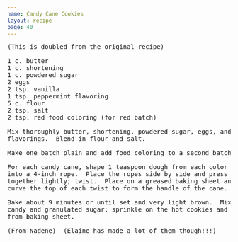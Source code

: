 ```yaml
---
name: Candy Cane Cookies
layout: recipe
page: 40
---
```


<pre>
(This is doubled from the original recipe)

1 c. butter
1 c. shortening
1 c. powdered sugar
2 eggs
2 tsp. vanilla
1 tsp. peppermint flavoring
5 c. flour
2 tsp. salt
2 tsp. red food coloring (for red batch)

Mix thoroughly butter, shortening, powdered sugar, eggs, and
flavorings.  Blend in flour and salt.

Make one batch plain and add food coloring to a second batch.

For each candy cane, shape 1 teaspoon dough from each color
into a 4-inch rope.  Place the ropes side by side and press
together lightly; twist.  Place on a greased baking sheet and
curve the top of each twist to form the handle of the cane.

Bake about 9 minutes or until set and very light brown.  Mix
candy and granulated sugar; sprinkle on the hot cookies and remove
from baking sheet.

(From Nadene)  (Elaine has made a lot of them though!!!)
</pre>
